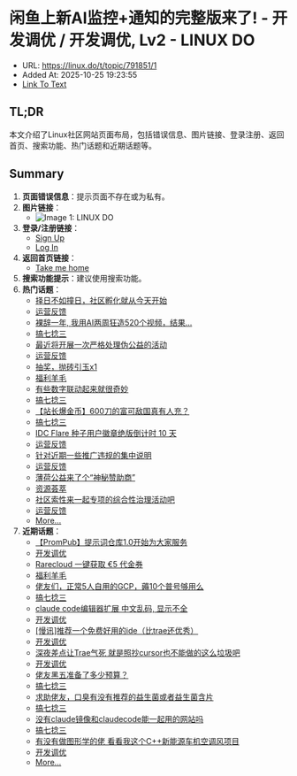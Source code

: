 # 闲鱼上新AI监控+通知的完整版来了! - 开发调优 / 开发调优, Lv2 - LINUX DO
- URL: https://linux.do/t/topic/791851/1
- Added At: 2025-10-25 19:23:55
- [Link To Text](2025-10-25-闲鱼上新ai监控+通知的完整版来了!---开发调优-开发调优,-lv2---linux-do_raw.md)

## TL;DR
本文介绍了Linux社区网站页面布局，包括错误信息、图片链接、登录注册、返回首页、搜索功能、热门话题和近期话题等。

## Summary
1. **页面错误信息**：提示页面不存在或为私有。
2. **图片链接**：
   - ![Image 1: LINUX DO](https://linux.do/uploads/default/original/4X/d/1/4/d146c68151340881c884d95e0da4acdf369258c6.png)
3. **登录/注册链接**：
   - [Sign Up](https://linux.do/signup)
   - [Log In](https://linux.do/login)
4. **返回首页链接**：
   - [Take me home](https://linux.do/)
5. **搜索功能提示**：建议使用搜索功能。
6. **热门话题**：
   - [择日不如撞日，社区孵化就从今天开始](https://linux.do/t/topic/1039951)
   - [运营反馈](https://linux.do/c/feedback/2)
   - [裸辞一年, 我用AI两周狂造520个视频，结果…](https://linux.do/t/topic/997596)
   - [搞七捻三](https://linux.do/c/gossip/11)
   - [最近将开展一次严格处理伪公益的活动](https://linux.do/t/topic/1083555)
   - [运营反馈](https://linux.do/c/feedback/2)
   - [抽奖，抛砖引玉x1](https://linux.do/t/topic/1066223)
   - [福利羊毛](https://linux.do/c/welfare/36)
   - [有些数字联动起来就很奇妙](https://linux.do/t/topic/1065896)
   - [搞七捻三](https://linux.do/c/gossip/11)
   - [【站长爆金币】600刀的富可敌国真有人充？](https://linux.do/t/topic/1054658)
   - [搞七捻三](https://linux.do/c/gossip/11)
   - [IDC Flare 种子用户徽章绝版倒计时 10 天](https://linux.do/t/topic/1019009)
   - [运营反馈](https://linux.do/c/feedback/2)
   - [针对近期一些推广违规的集中说明](https://linux.do/t/topic/991874)
   - [运营反馈](https://linux.do/c/feedback/2)
   - [薄荷公益来了个“神秘赞助商”](https://linux.do/t/topic/1040398)
   - [资源荟萃](https://linux.do/c/resource/14)
   - [社区索性来一起专项的综合性治理活动吧](https://linux.do/t/topic/1084184)
   - [运营反馈](https://linux.do/c/feedback/2)
   - [More…](https://linux.do/top)
7. **近期话题**：
   - [【PromPub】提示词仓库1.0开始为大家服务](https://linux.do/t/topic/1091289)
   - [开发调优](https://linux.do/c/develop/4)
   - [Rarecloud 一键获取 €5 代金券](https://linux.do/t/topic/1091285)
   - [福利羊毛](https://linux.do/c/welfare/36)
   - [佬友们，正常5人自用的GCP，薅10个普号够用么](https://linux.do/t/topic/1091270)
   - [搞七捻三](https://linux.do/c/gossip/11)
   - [claude code编辑器扩展 中文乱码, 显示不全](https://linux.do/t/topic/1091239)
   - [开发调优](https://linux.do/c/develop/4)
   - [[慢讯]推荐一个免费好用的ide（比trae还优秀）](https://linux.do/t/topic/1091235)
   - [开发调优](https://linux.do/c/develop/4)
   - [深夜差点让Trae气死 就是照抄cursor也不能做的这么垃圾吧](https://linux.do/t/topic/1091215)
   - [开发调优](https://linux.do/c/develop/4)
   - [佬友黑五准备了多少预算？](https://linux.do/t/topic/1091212)
   - [搞七捻三](https://linux.do/c/gossip/11)
   - [求助佬友，口臭有没有推荐的益生菌或者益生菌含片](https://linux.do/t/topic/1091198)
   - [搞七捻三](https://linux.do/c/gossip/11)
   - [没有claude镜像和claudecode能一起用的网站吗](https://linux.do/t/topic/1091196)
   - [搞七捻三](https://linux.do/c/gossip/11)
   - [有没有做图形学的佬 看看我这个C++新能源车机空调风项目](https://linux.do/t/topic/1091193)
   - [开发调优](https://linux.do/c/develop/4)
   - [More…](https://linux.do/latest)
